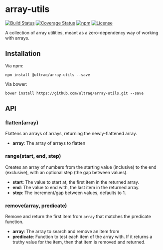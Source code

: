 
array-utils
===========

[![Build Status](https://travis-ci.org/ultraq/array-utils.svg?branch=master)](https://travis-ci.org/ultraq/array-utils)
[![Coverage Status](https://coveralls.io/repos/github/ultraq/array-utils/badge.svg?branch=master)](https://coveralls.io/github/ultraq/array-utils?branch=master)
[![npm](https://img.shields.io/npm/v/@ultraq/array-utils.svg?maxAge=3600)](https://www.npmjs.com/package/@ultraq/array-utils)
[![License](https://img.shields.io/github/license/ultraq/array-utils.svg?maxAge=2592000)](https://github.com/ultraq/array-utils/blob/master/LICENSE.txt)

A collection of array utilities, meant as a zero-dependency way of working with
arrays.


Installation
------------

Via npm:

```
npm install @ultraq/array-utils --save
```

Via bower:

```
bower install https://github.com/ultraq/array-utils.git --save
```


API
---

### flatten(array)

Flattens an arrays of arrays, returning the newly-flattened array.

 - **array**: The array of arrays to flatten

### range(start, end, step)

Creates an array of numbers from the starting value (inclusive) to the end
(exclusive), with an optional step (the gap between values).

 - **start**: The value to start at, the first item in the returned array.
 - **end**: The value to end with, the last item in the returned array.
 - **step**: The increment/gap between values, defaults to 1.

### remove(array, predicate)

Remove and return the first item from `array` that matches the predicate
function.

 - **array**: The array to search and remove an item from
 - **predicate**: Function to test each item of the array with.  If it returns a
   truthy value for the item, then that item is removed and returned.

